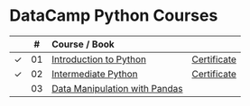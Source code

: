 # DataCamp Python Courses

|  | # | Course / Book |  |
|:---:|:---:|:---|:---:|
| &check; | 01 | [Introduction to Python](https://github.com/cintia-shinoda/python/tree/main/02-Datacamp-Python/01-Introduction-Python) | [Certificate](https://github.com/cintia-shinoda/python/blob/main/02-Datacamp-Python/01-Introduction-Python/certificate.pdf) |
| &check; | 02 | [Intermediate Python](https://github.com/cintia-shinoda/python/tree/main/02-Datacamp-Python/02-Intermediate-Python) | [Certificate](https://github.com/cintia-shinoda/python/blob/main/02-Datacamp-Python/02-Intermediate-Python/certificate.pdf) |
|  | 03 | [Data Manipulation with Pandas](https://github.com/cintia-shinoda/python/tree/main/02-Datacamp-Python/03-Data-Manipulation-Pandas) |  |